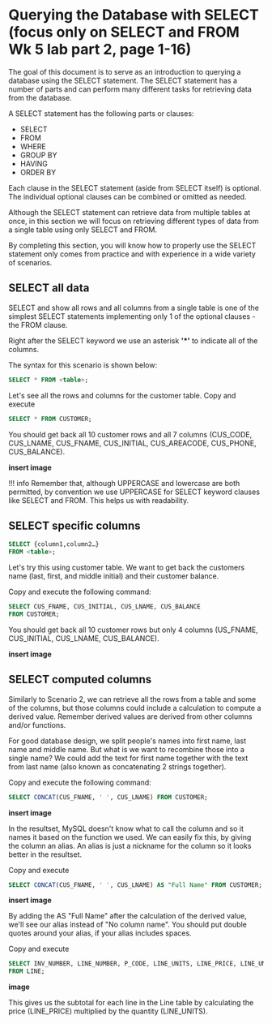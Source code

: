 # Querying the Database with SELECT (focus only on SELECT and FROM Wk 5 lab part 2, page 1-16)

The goal of this document is to serve as an introduction to querying a database using the SELECT statement. The SELECT statement has a number of parts and can perform many different tasks for retrieving data from the database.

A SELECT statement has the following parts or clauses:

- SELECT
- FROM
- WHERE
- GROUP BY
- HAVING
- ORDER BY

Each clause in the SELECT statement (aside from SELECT itself) is optional. The individual optional clauses can be combined or omitted as needed.

Although the SELECT statement can retrieve data from multiple tables at once, in this section we will focus on retrieving different types of data from a single table using only SELECT and FROM.

By completing this section, you will know how to properly use the SELECT statement only comes from practice and with experience in a wide variety of scenarios.

## SELECT all data

SELECT and show all rows and all columns from a single table is one of the simplest SELECT statements implementing only 1 of the optional clauses - the FROM clause.

Right after the SELECT keyword we use an asterisk **'\*'** to indicate all of the columns.

The syntax for this scenario is shown below:

```sql
SELECT * FROM <table>;
```

Let's see all the rows and columns for the customer table.
Copy and execute

```sql
SELECT * FROM CUSTOMER;
```

You should get back all 10 customer rows and all 7 columns (CUS_CODE, CUS_LNAME, CUS_FNAME, CUS_INITIAL, CUS_AREACODE, CUS_PHONE, CUS_BALANCE).

**insert image**

!!! info
Remember that, although UPPERCASE and lowercase are both permitted, by convention we use UPPERCASE for SELECT keyword clauses like SELECT and FROM. This helps us with readability.

## SELECT specific columns

```sql
SELECT {column1,column2…}
FROM <table>;
```

Let's try this using customer table. We want to get back the customers name (last, first, and middle initial) and their customer balance.

Copy and execute the following command:

```sql
SELECT CUS_FNAME, CUS_INITIAL, CUS_LNAME, CUS_BALANCE
FROM CUSTOMER;
```

You should get back all 10 customer rows but only 4 columns (US_FNAME, CUS_INITIAL, CUS_LNAME, CUS_BALANCE).

**insert image**

## SELECT computed columns

Similarly to Scenario 2, we can retrieve all the rows from a table and some of the columns, but those columns could include a calculation to compute a derived value.
Remember derived values are derived from other columns and/or functions.

For good database design, we split people's names into first name, last name and middle name. But what is we want to recombine those into a single name? We could add the text for first name together with the text from last name (also known as concatenating 2 strings together).

Copy and execute the following command:

```sql
SELECT CONCAT(CUS_FNAME, ' ', CUS_LNAME) FROM CUSTOMER;
```

**insert image**

In the resultset, MySQL doesn't know what to call the column and so it names it based on the function we used. We can easily fix this, by giving the column an alias. An alias is just a nickname for the column so it looks better in the resultset.

Copy and execute

```sql
SELECT CONCAT(CUS_FNAME, ' ', CUS_LNAME) AS "Full Name" FROM CUSTOMER;
```

**insert image**

By adding the AS "Full Name" after the calculation of the derived value, we'll see our alias instead of "No column name". You should put double quotes around your alias, if your alias includes spaces.

Copy and execute

```sql
SELECT INV_NUMBER, LINE_NUMBER, P_CODE, LINE_UNITS, LINE_PRICE, LINE_UNITS * LINE_PRICE AS Subtotal
FROM LINE;
```

**image**

This gives us the subtotal for each line in the Line table by calculating the price (LINE_PRICE) multiplied by the quantity (LINE_UNITS).